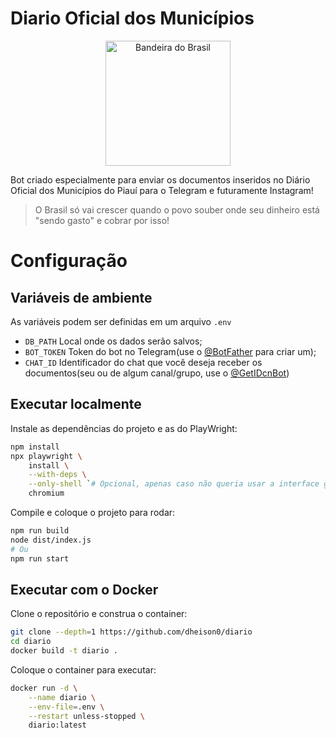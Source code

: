# Diario Oficial dos Municípios

<center>
  <img alt="Bandeira do Brasil" width="200" src="https://www.diarioficialdosmunicipios.org/images/logotipo_dom.svg" />
</center>

Bot criado especialmente para enviar os documentos inseridos no Diário Oficial dos Municípios do Piauí para o Telegram e futuramente Instagram!

> O Brasil só vai crescer quando o povo souber onde seu dinheiro está "sendo gasto" e cobrar por isso!

# Configuração

## Variáveis de ambiente

As variáveis podem ser definidas em um arquivo `.env`

- `DB_PATH` Local onde os dados serão salvos;
- `BOT_TOKEN` Token do bot no Telegram(use o [@BotFather](https://t.me/BotFather) para criar um);
- `CHAT_ID` Identificador do chat que você deseja receber os documentos(seu ou de algum canal/grupo, use o [@GetIDcnBot](https://t.me/GetIDcnBot))


## Executar localmente

Instale as dependências do projeto e as do PlayWright:

```bash
npm install
npx playwright \
    install \
    --with-deps \
    --only-shell `# Opcional, apenas caso não queria usar a interface gráfica` \
    chromium
```

Compile e coloque o projeto para rodar:

```bash
npm run build
node dist/index.js
# Ou
npm run start
```

## Executar com o Docker

Clone o repositório e construa o container:

```bash
git clone --depth=1 https://github.com/dheison0/diario
cd diario
docker build -t diario .
```

Coloque o container para executar:

```bash
docker run -d \
    --name diario \
    --env-file=.env \
    --restart unless-stopped \
    diario:latest
```
